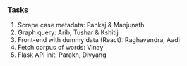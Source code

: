 ### Tasks

1. Scrape case metadata: Pankaj & Manjunath
2. Graph query: Arib, Tushar & Kshitij
3. Front-end with dummy data (React): Raghavendra, Aadi
4. Fetch corpus of words: Vinay
5. Flask API init: Parakh, Divyang
